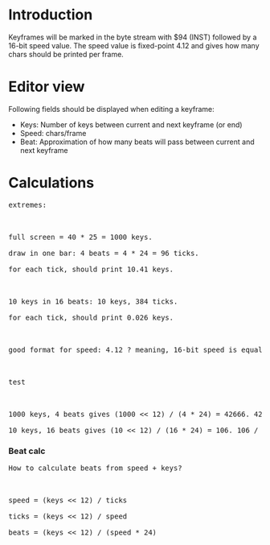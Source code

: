 # Introduction #

Keyframes will be marked in the byte stream with $94 (INST) followed by a 16-bit speed value. The speed value is fixed-point 4.12 and gives how many chars should be printed per frame.

# Editor view #

Following fields should be displayed when editing a keyframe:

  * Keys: Number of keys between current and next keyframe (or end)
  * Speed: chars/frame
  * Beat: Approximation of how many beats will pass between current and next keyframe

# Calculations #

<pre>
extremes:<br>
<br>
full screen = 40 * 25 = 1000 keys.<br>
draw in one bar: 4 beats = 4 * 24 = 96 ticks.<br>
for each tick, should print 10.41 keys.<br>
<br>
10 keys in 16 beats: 10 keys, 384 ticks.<br>
for each tick, should print 0.026 keys.<br>
<br>
good format for speed: 4.12 ? meaning, 16-bit speed is equal to (keys << 12) / ticks<br>
<br>
test<br>
<br>
1000 keys, 4 beats gives (1000 << 12) / (4 * 24) = 42666. 42666 / (1 << 12) gives 10.41650390625<br>
10 keys, 16 beats gives (10 << 12) / (16 * 24) = 106. 106 / (1 << 12) gives 0.02587890625</pre>

### Beat calc ###

<pre>
How to calculate beats from speed + keys?<br>
<br>
speed = (keys << 12) / ticks<br>
ticks = (keys << 12) / speed<br>
beats = (keys << 12) / (speed * 24)<br>
</pre>